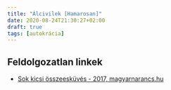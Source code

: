 ```yaml
---
title: "Álcivilek [Hamarosan]"
date: 2020-08-24T21:30:27+02:00
draft: true
tags: [autokrácia]
---
```


## Feldolgozatlan linkek

- [Sok kicsi összeesküvés - 2017, magyarnarancs.hu](https://magyarnarancs.hu/belpol/sok-kicsi-osszeeskuves-104186)